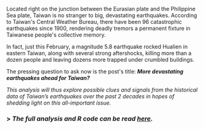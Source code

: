 Located right on the junction between the Eurasian plate and the Philippine Sea plate, Taiwan is no stranger to big, devastating earthquakes. According to Taiwan's Central Weather Bureau, there have been 96 catastrophic earthquakes since 1900, rendering deadly tremors a permanent fixture in Taiwanese people's collective memory.

In fact, just this February, a magnitude 5.8 earthquake rocked Hualien in eastern Taiwan, along with several strong aftershocks, killing more than a dozen people and leaving dozens more trapped under crumbled buildings.

The pressing question to ask now is the post's title: ***More devastating earthquakes ahead for Taiwan?***

*This analysis will thus explore possible clues and signals from the historical data of Taiwan’s earthquakes over the past 2 decades in hopes of shedding light on this all-important issue.*

### > *The full analysis and R code can be read [here](https://roywangtw.github.io/files/2018-04-03-More-Devastating-Earthquakes-Ahead-for-Taiwan.nb.html).*
